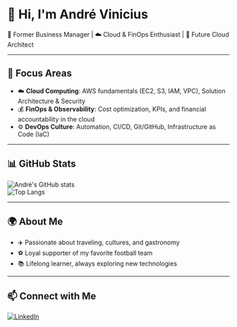 # 👋 Hi, I'm André Vinicius  

💼 Former Business Manager | ☁️ Cloud & FinOps Enthusiast | 🚀 Future Cloud Architect  

---

## 🚀 Focus Areas
- ☁️ **Cloud Computing**: AWS fundamentals (EC2, S3, IAM, VPC), Solution Architecture & Security  
- 💰 **FinOps & Observability**: Cost optimization, KPIs, and financial accountability in the cloud  
- ⚙️ **DevOps Culture**: Automation, CI/CD, Git/GitHub, Infrastructure as Code (IaC)  

---

## 📊 GitHub Stats
![André's GitHub stats](https://github-readme-stats.vercel.app/api?username=andre-cloud1&show_icons=true&theme=tokyonight)  
![Top Langs](https://github-readme-stats.vercel.app/api/top-langs/?username=andre-cloud1&layout=compact&theme=tokyonight)

---

## 🌍 About Me
- ✈️ Passionate about traveling, cultures, and gastronomy  
- ⚽ Loyal supporter of my favorite football team  
- 📚 Lifelong learner, always exploring new technologies  

---

## 📫 Connect with Me
[![LinkedIn](https://img.shields.io/badge/LinkedIn-Andre%20Vinicius-blue?style=for-the-badge&logo=linkedin)](https://www.linkedin.com/in/andre-cloud/)
